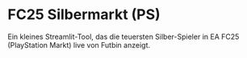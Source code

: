 # FC25 Silbermarkt (PS)

Ein kleines Streamlit-Tool, das die teuersten Silber-Spieler in EA FC25 (PlayStation Markt) live von Futbin anzeigt.
